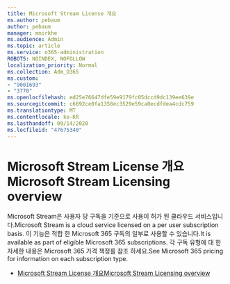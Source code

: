 ```yaml
---
title: Microsoft Stream License 개요
ms.author: pebaum
author: pebaum
manager: mnirkhe
ms.audience: Admin
ms.topic: article
ms.service: o365-administration
ROBOTS: NOINDEX, NOFOLLOW
localization_priority: Normal
ms.collection: Adm_O365
ms.custom:
- "9001693"
- "3770"
ms.openlocfilehash: ed25e76647dfe59e9179fc05dccd9dc139ee639e
ms.sourcegitcommit: c6692ce0fa1358ec3529e59ca0ecdfdea4cdc759
ms.translationtype: MT
ms.contentlocale: ko-KR
ms.lasthandoff: 09/14/2020
ms.locfileid: "47675340"
---
```

# <a name="microsoft-stream-licensing-overview"></a><span data-ttu-id="7d6bb-102">Microsoft Stream License 개요</span><span class="sxs-lookup"><span data-stu-id="7d6bb-102">Microsoft Stream Licensing overview</span></span>

<span data-ttu-id="7d6bb-103">Microsoft Stream은 사용자 당 구독을 기준으로 사용이 허가 된 클라우드 서비스입니다.</span><span class="sxs-lookup"><span data-stu-id="7d6bb-103">Microsoft Stream is a cloud service licensed on a per user subscription basis.</span></span> <span data-ttu-id="7d6bb-104">이 기능은 적합 한 Microsoft 365 구독의 일부로 사용할 수 있습니다.</span><span class="sxs-lookup"><span data-stu-id="7d6bb-104">It is available as part of eligible Microsoft 365 subscriptions.</span></span> <span data-ttu-id="7d6bb-105">각 구독 유형에 대 한 자세한 내용은 Microsoft 365 가격 책정를 참조 하세요.</span><span class="sxs-lookup"><span data-stu-id="7d6bb-105">See Microsoft 365 pricing for information on each subscription type.</span></span>

- [<span data-ttu-id="7d6bb-106">Microsoft Stream License 개요</span><span class="sxs-lookup"><span data-stu-id="7d6bb-106">Microsoft Stream Licensing overview</span></span>](https://docs.microsoft.com/stream/license-overview)
